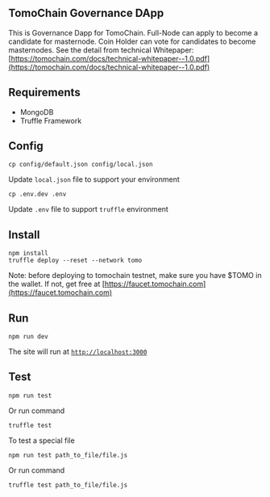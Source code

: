 ## TomoChain Governance DApp
This is Governance Dapp for TomoChain. Full-Node can apply to become a candidate for masternode. Coin Holder can vote for candidates to become masternodes. See the detail from technical Whitepaper: [https://tomochain.com/docs/technical-whitepaper--1.0.pdf](https://tomochain.com/docs/technical-whitepaper--1.0.pdf)

## Requirements
- MongoDB
- Truffle Framework

## Config
```
cp config/default.json config/local.json
```
Update `local.json` file to support your environment


```cp .env.dev .env```

Update `.env` file to support `truffle` environment 

## Install
```
npm install
truffle deploy --reset --network tomo
```
Note: before deploying to tomochain testnet, make sure you have $TOMO in the wallet. If not, get free at [https://faucet.tomochain.com](https://faucet.tomochain.com)

## Run
```
npm run dev
```
The site will run at [`http://localhost:3000`](http://localhost:3000)

## Test
```
npm run test
```
Or run command
```
truffle test
``` 



To test a special file
```
npm run test path_to_file/file.js
```
Or run command
```
truffle test path_to_file/file.js
```


